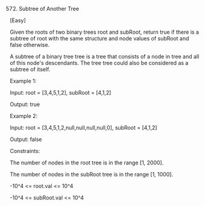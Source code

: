 572. Subtree of Another Tree

[Easy]

Given the roots of two binary trees root and subRoot, return true if there is a subtree of root with the same structure and node values of subRoot and false otherwise.

A subtree of a binary tree tree is a tree that consists of a node in tree and all of this node's descendants. The tree tree could also be considered as a subtree of itself. 

Example 1:

Input: root = [3,4,5,1,2], subRoot = [4,1,2]

Output: true

Example 2:

Input: root = [3,4,5,1,2,null,null,null,null,0], subRoot = [4,1,2]

Output: false
 
Constraints:

The number of nodes in the root tree is in the range [1, 2000].

The number of nodes in the subRoot tree is in the range [1, 1000].

-10^4 <= root.val <= 10^4

-10^4 <= subRoot.val <= 10^4